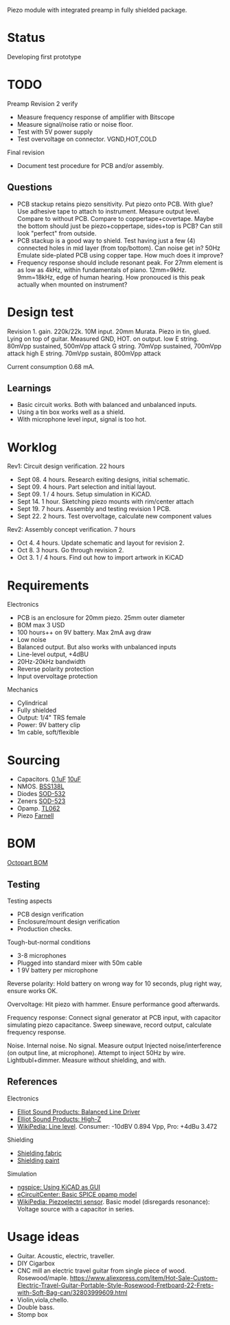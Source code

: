 
Piezo module with integrated preamp in fully shielded package.

# Status
Developing first prototype

# TODO

Preamp Revision 2 verify

* Measure frequency response of amplifier with Bitscope
* Measure signal/noise ratio or noise floor.
* Test with 5V power supply
* Test overvoltage on connector. VGND,HOT,COLD

Final revision

* Document test procedure for PCB and/or assembly.

## Questions

* PCB stackup retains piezo sensitivity.
Put piezo onto PCB. With glue? Use adhesive tape to attach to instrument.
Measure output level. Compare to without PCB. Compare to coppertape+covertape.
Maybe the bottom should just be piezo+coppertape, sides+top is PCB? Can still look "perfect" from outside.
* PCB stackup is a good way to shield.
Test having just a few (4) connected holes in mid layer (from top/bottom). Can noise get in? 50Hz
Emulate side-plated PCB using copper tape. How much does it improve?
* Frequency response should include resonant peak.
For 27mm element is as low as 4kHz, within fundamentals of piano. 12mm=9kHz. 9mm=18kHz, edge of human hearing.
How pronouced is this peak actually when mounted on instrument?

# Design test

Revision 1. gain. 220k/22k. 10M input.
20mm Murata. Piezo in tin, glued. Lying on top of guitar. 
Measured GND, HOT. on output.
low E string. 80mVpp sustained, 500mVpp attack
G string. 70mVpp sustained, 700mVpp attack
high E string. 70mVpp sustain, 800mVpp attack

Current consumption 0.68 mA.

## Learnings

* Basic circuit works. Both with balanced and unbalanced inputs.
* Using a tin box works well as a shield.
* With microphone level input, signal is too hot.

# Worklog

Rev1: Circuit design verification. 22 hours

* Sept 08. 4 hours. Research exiting designs, initial schematic.
* Sept 09. 4 hours. Part selection and initial layout.
* Sept 09. 1 / 4 hours. Setup simulation in KiCAD.
* Sept 14. 1 hour. Sketching piezo mounts with rim/center attach
* Sept 19. 7 hours. Assembly and testing revision 1 PCB.
* Sept 22. 2 hours. Test overvoltage, calculate new component values

Rev2: Assembly concept verification. 7 hours 

* Oct 4. 4 hours. Update schematic and layout for revision 2. 
* Oct 8. 3 hours. Go through revision 2.
* Oct 3. 1 / 4 hours. Find out how to import artwork in KiCAD


# Requirements

Electronics

* PCB is an enclosure for 20mm piezo. 25mm outer diameter
* BOM max 3 USD
* 100 hours++ on 9V battery. Max 2mA avg draw
* Low noise
* Balanced output. But also works with unbalanced inputs
* Line-level output, +4dBU
* 20Hz-20kHz bandwidth
* Reverse polarity protection
* Input overvoltage protection

Mechanics

* Cylindrical
* Fully shielded
* Output: 1/4" TRS female
* Power: 9V battery clip
* 1m cable, soft/flexible

# Sourcing

* Capacitors.
[0.1uF](https://no.farnell.com/w/c/passive-components/capacitors/ceramic-capacitors/smd-ceramic-multilayer-mlcc-capacitors?capacitance=0.1uf&voltage-rating=25v|35v&range=inc-in-stock-grp1&sort=P_PRICE)
[10uF](https://no.farnell.com/w/c/passive-components/capacitors/ceramic-capacitors/smd-ceramic-multilayer-mlcc-capacitors?capacitance=10uf&voltage-rating=6.3v|10v|25v|35v&range=inc-in-stock-grp1&sort=P_PRICE)
* NMOS. [BSS138L](https://no.farnell.com/on-semiconductor/bss138lt1g/mosfet-n-50v-0-2a-sot-23/dp/1431319)
* Diodes [SOD-532](https://no.farnell.com/w/c/semiconductors-discretes/diodes/small-signal-diodes?diode-case-style=sod-523|sod-523f&no-of-pins=2pins|3pins&packaging=cuttape&range=inc-in-stock-grp1|exc-obs&sort=P_PRICE)
*  Zeners [SOD-523](https://no.farnell.com/w/c/semiconductors-discretes/diodes/zener-single-diodes?zener-voltage-vz-typ=3.3v|3.6v|3.9v|4.3v|4.7v|5.1v&diode-case-style=sod-523|sod-523f&no-of-pins=2pins|3pins&packaging=cuttape&range=inc-in-stock&sort=P_PRICE)
* Opamp. [TL062](https://no.farnell.com/search/prl/results?packaging=cuttape&range=inc-in-stock&st=tl062&sort=P_PRICE)
* Piezo [Farnell](https://no.farnell.com/w/c/sensors-transducers/transducers/sensing-transducers/piezo-transducer-elements?external-diameter=27mm|35mm&range=inc-in-stock)

# BOM

[Octopart BOM](https://octopart.com/bom-tool/TbIQ2Cbo/OKDwL97yteywY4BA)


## Testing

Testing aspects

* PCB design verification
* Enclosure/mount design verification
* Production checks.

Tough-but-normal conditions

* 3-8 microphones
* Plugged into standard mixer with 50m cable
* 1 9V battery per microphone

Reverse polarity:
Hold battery on wrong way for 10 seconds, plug right way, ensure works OK.

Overvoltage:
Hit piezo with hammer. Ensure performance good afterwards.

Frequency response:
Connect signal generator at PCB input, with capacitor simulating piezo capacitance.
Sweep sinewave, record output, calculate frequency response.

Noise.
Internal noise. No signal. Measure output
Injected noise/interference (on output line, at microphone).
Attempt to inject 50Hz by wire. Lightbubl+dimmer.
Measure without shielding, and with.

## References

Electronics

* [Elliot Sound Products: Balanced Line Driver](http://sound.whsites.net/articles/dwopa3.htm#s10)
* [Elliot Sound Products: High-Z ](http://sound.whsites.net/articles/high-z.html)
* [WikiPedia: Line level](https://en.wikipedia.org/wiki/Line_level). Consumer: -10dBV 0.894 Vpp, Pro: +4dBu 3.472

Shielding

* [Shielding fabric](https://www.aliexpress.com/item/Emf-shielding-Fabric-Signal-Block-Fabric-Military-Nickel-Fabric/32795159060.html)
* [Shielding paint](https://www.stewmac.com/Pickups_and_Electronics/Shielding/Conductive_Shielding_Paint.html)

Simulation

* [ngspice: Using KiCAD as GUI](http://ngspice.sourceforge.net/ngspice-eeschema.html)
* [eCircuitCenter: Basic SPICE opamp model](http://www.ecircuitcenter.com/Circuits/opmodel1/opmodel2.htm)
* [WikiPedia: Piezoelectri sensor](https://en.wikipedia.org/wiki/Piezoelectric_sensor).
Basic model (disregards resonance): Voltage source with a capacitor in series.

# Usage ideas

* Guitar. Acoustic, electric, traveller.
* DIY Cigarbox
* CNC mill an electric travel guitar from single piece of wood. Rosewood/maple.
https://www.aliexpress.com/item/Hot-Sale-Custom-Electric-Travel-Guitar-Portable-Style-Rosewood-Fretboard-22-Frets-with-Soft-Bag-can/32803999609.html
* Violin,viola,chello. 
* Double bass. 
* Stomp box

